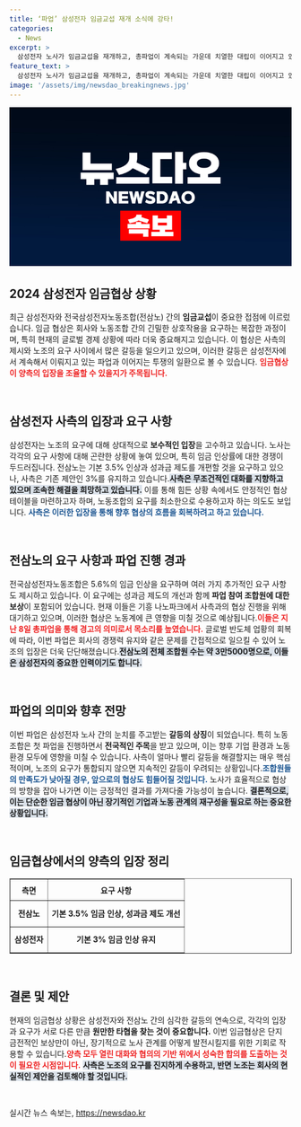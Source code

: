 ```yaml
---
title: ‘파업’ 삼성전자 임금교섭 재개 소식에 강타!
categories:
  - News
excerpt: >
  삼성전자 노사가 임금교섭을 재개하고, 총파업이 계속되는 가운데 치열한 대립이 이어지고 있다. 기본 임금 인상을 두고 양측의 입장이 팽팽히 맞선 상황, 업계는 이에 따른 경쟁력 저하를 우려하고 있다. 클릭해 더 알아보세요!
feature_text: >
  삼성전자 노사가 임금교섭을 재개하고, 총파업이 계속되는 가운데 치열한 대립이 이어지고 있다. 기본 임금 인상을 두고 양측의 입장이 팽팽히 맞선 상황, 업계는 이에 따른 경쟁력 저하를 우려하고 있다. 클릭해 더 알아보세요!
image: '/assets/img/newsdao_breakingnews.jpg'
---
```


<p><img src="/assets/img/newsdao_breakingnews.jpg" alt="bookingtag 속보" /></p>

<h2 data-ke-size="size26">2024 삼성전자 임금협상 상황</h2>

<p data-ke-size="size16">최근 삼성전자와 전국삼성전자노동조합(전삼노) 간의 <b>임금교섭</b>이 중요한 접점에 이르렀습니다. 임금 협상은 회사와 노동조합 간의 긴밀한 상호작용을 요구하는 복잡한 과정이며, 특히 현재의 글로벌 경제 상황에 따라 더욱 중요해지고 있습니다. 이 협상은 사측의 제시와 노조의 요구 사이에서 많은 갈등을 일으키고 있으며, 이러한 갈등은 삼성전자에서 계속해서 이뤄지고 있는 파업과 이어지는 투쟁의 일환으로 볼 수 있습니다. <b><span style="color: #ee2323;">임금협상이 양측의 입장을 조율할 수 있을지가 주목됩니다.</span></b> </p>

<p data-ke-size="size16">&nbsp;</p>

<h2 data-ke-size="size26">삼성전자 사측의 입장과 요구 사항</h2>

<p data-ke-size="size16">삼성전자는 노조의 요구에 대해 상대적으로 <b>보수적인 입장</b>을 고수하고 있습니다. 노사는 각각의 요구 사항에 대해 곤란한 상황에 놓여 있으며, 특히 임금 인상률에 대한 경쟁이 두드러집니다. 전삼노는 기본 3.5% 인상과 성과금 제도를 개편할 것을 요구하고 있으나, 사측은 기존 제안인 3%를 유지하고 있습니다.<b><span style="background-color: #21538527;">사측은 무조건적인 대화를 지향하고 있으며 조속한 해결을 희망하고 있습니다.</span></b> 이를 통해 힘든 상황 속에서도 안정적인 협상 테이블을 마련하고자 하며, 노동조합의 요구를 최소한으로 수용하고자 하는 의도도 보입니다. <b><span style="color: #1a5490;">사측은 이러한 입장을 통해 향후 협상의 흐름을 회복하려고 하고 있습니다.</span></b></p>

<p data-ke-size="size16">&nbsp;</p>

<h2 data-ke-size="size26">전삼노의 요구 사항과 파업 진행 경과</h2>

<p data-ke-size="size16">전국삼성전자노동조합은 5.6%의 임금 인상을 요구하며 여러 가지 추가적인 요구 사항도 제시하고 있습니다. 이 요구에는 성과금 제도의 개선과 함께 <b>파업 참여 조합원에 대한 보상</b>이 포함되어 있습니다. 현재 이들은 기흥 나노파크에서 사측과의 협상 진행을 위해 대기하고 있으며, 이러한 협상은 노동계에 큰 영향을 미칠 것으로 예상됩니다.<b><span style="color: #ee2323;">이들은 지난 8일 총파업을 통해 경고의 의미로서 목소리를 높였습니다.</span></b> 글로벌 반도체 업황의 회복에 따라, 이번 파업은 회사의 경쟁력 유지와 같은 문제를 간접적으로 일으킬 수 있어 노조의 입장은 더욱 단단해졌습니다.<b><span style="background-color: #21538527;">전삼노의 전체 조합원 수는 약 3만5000명으로, 이들은 삼성전자의 중요한 인력이기도 합니다.</span></b></p>

<p data-ke-size="size16">&nbsp;</p>

<h2 data-ke-size="size26">파업의 의미와 향후 전망</h2>

<p data-ke-size="size16">이번 파업은 삼성전자 노사 간의 눈치를 주고받는 <b>갈등의 상징</b>이 되었습니다. 특히 노동조합은 첫 파업을 진행하면서 <b>전국적인 주목</b>을 받고 있으며, 이는 향후 기업 환경과 노동 환경 모두에 영향을 미칠 수 있습니다. 사측이 얼마나 빨리 갈등을 해결할지는 매우 핵심적이며, 노조의 요구가 통합되지 않으면 지속적인 갈등이 우려되는 상황입니다.<b><span style="color: #1a5490;">조합원들의 만족도가 낮아질 경우, 앞으로의 협상도 힘들어질 것입니다.</span></b> 노사가 효율적으로 협상의 방향을 잡아 나가면 이는 긍정적인 결과를 가져다줄 가능성이 높습니다. <b><span style="background-color: #21538527;">결론적으로, 이는 단순한 임금 협상이 아닌 장기적인 기업과 노동 관계의 재구성을 필요로 하는 중요한 상황입니다.</span></b></p>

<p data-ke-size="size16">&nbsp;</p>

<h2 data-ke-size="size26">임금협상에서의 양측의 입장 정리</h2>

<table style="width:100%; border-collapse:collapse;" border="1">
    <tr>
        <th style="text-align:center; height:30px;"><b>측면</b></th>
        <th style="text-align:center; height:30px;"><b>요구 사항</b></th>
    </tr>
    <tr>
        <td style="text-align:center; height:40px;"><b>전삼노</b></td>
        <td style="text-align:center; height:40px;"><b>기본 3.5% 임금 인상, 성과금 제도 개선</b></td>
    </tr>
    <tr>
        <td style="text-align:center; height:40px;"><b>삼성전자</b></td>
        <td style="text-align:center; height:40px;"><b>기본 3% 임금 인상 유지</b></td>
    </tr>
</table>

<p data-ke-size="size16">&nbsp;</p> 

<h2 data-ke-size="size26">결론 및 제안</h2>

<p data-ke-size="size16">현재의 임금협상 상황은 삼성전자와 전삼노 간의 심각한 갈등의 연속으로, 각각의 입장과 요구가 서로 다른 만큼 <b>원만한 타협을 찾는 것이 중요합니다.</b> 이번 임금협상은 단지 금전적인 보상만이 아닌, 장기적으로 노사 관계를 어떻게 발전시킬지를 위한 기회로 작용할 수 있습니다.<b><span style="color: #ee2323;">양측 모두 열린 대화와 협의의 기반 위에서 성숙한 합의를 도출하는 것이 필요한 시점입니다.</span></b> <b><span style="background-color: #21538527;">사측은 노조의 요구를 진지하게 수용하고, 반면 노조는 회사의 현실적인 제안을 검토해야 할 것입니다.</span></b></p>

<p data-ke-size="size16">&nbsp;</p>
실시간 뉴스 속보는, <a href="https://newsdao.kr" rel="dofollow">https://newsdao.kr</a>


